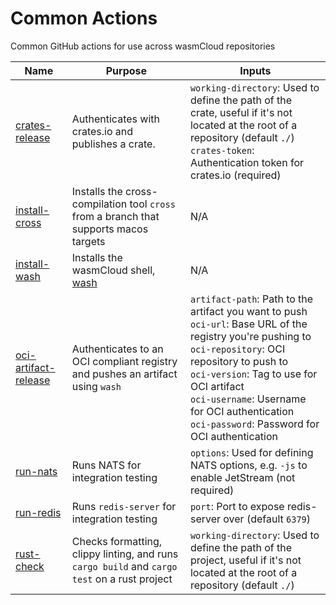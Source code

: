 # Common Actions
Common GitHub actions for use across wasmCloud repositories

| Name | Purpose | Inputs |
|---|---|---|
| [crates-release](./crates-release) | Authenticates with crates.io and publishes a crate. | `working-directory`: Used to define the path of the crate, useful if it's not located at the root of a repository (default `./`)<br>`crates-token`: Authentication token for crates.io (required)|
| [install-cross](./install-cross) | Installs the cross-compilation tool `cross` from a branch that supports macos targets | N/A |
| [install-wash](./install-wash) | Installs the wasmCloud shell, [wash](https://github.com/wasmcloud/wash) | N/A |
| [oci-artifact-release](./oci-artifact-release) | Authenticates to an OCI compliant registry and pushes an artifact using `wash` | `artifact-path`: Path to the artifact you want to push<br>`oci-url`: Base URL of the registry you're pushing to<br>`oci-repository`: OCI repository to push to<br>`oci-version`: Tag to use for OCI artifact<br>`oci-username`: Username for OCI authentication<br>`oci-password`: Password for OCI authentication|
| [run-nats](./run-nats) | Runs NATS for integration testing | `options`: Used for defining NATS options, e.g. `-js` to enable JetStream (not required) |
| [run-redis](./run-redis) | Runs `redis-server` for integration testing | `port`: Port to expose redis-server over (default `6379`) |
| [rust-check](./rust-check) | Checks formatting, clippy linting, and runs `cargo build` and `cargo test` on a rust project |  `working-directory`: Used to define the path of the project, useful if it's not located at the root of a repository (default `./`)|
